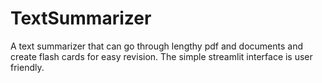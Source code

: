 # TextSummarizer
A text summarizer that can go through lengthy pdf and documents and create flash cards for easy revision. The simple streamlit interface is user friendly.

